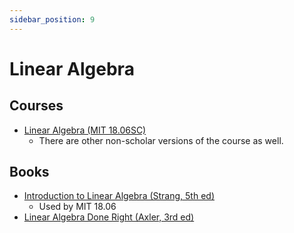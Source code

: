 ```yaml
---
sidebar_position: 9
---
```


# Linear Algebra

## Courses

- [Linear Algebra (MIT 18.06SC)](https://ocw.mit.edu/courses/18-06sc-linear-algebra-fall-2011/)
  - There are other non-scholar versions of the course as well.

## Books

- [Introduction to Linear Algebra (Strang, 5th ed)](https://math.mit.edu/~gs/linearalgebra/)
  - Used by MIT 18.06
- [Linear Algebra Done Right (Axler, 3rd ed)](https://linear.axler.net/)
